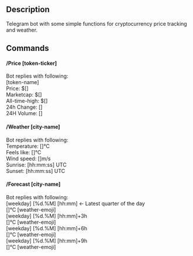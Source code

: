 ## Description

Telegram bot with some simple functions for cryptocurrency price tracking and weather.

## Commands

#### /Price [token-ticker]
Bot replies with following:   
[token-name]  
Price: $[]  
Marketcap: $[]  
All-time-high: $[]  
24h Change: []  
24H Volume: []  
#### /Weather [city-name]  
Bot replies with following:  
Temperature: []°C  
Feels like: []°C  
Wind speed: []m/s  
Sunrise: [hh:mm:ss] UTC  
Sunset: [hh:mm:ss] UTC  
#### /Forecast [city-name]  
Bot replies with following:  
[weekday] [%d.%M] [hh:mm] <- Latest quarter of the day  
[]°C [weather-emoji]  
[weekday] [%d.%M] [hh:mm]+3h  
[]°C [weather-emoji]  
[weekday] [%d.%M] [hh:mm]+6h  
[]°C [weather-emoji]  
[weekday] [%d.%M] [hh:mm]+9h  
[]°C [weather-emoji]  

